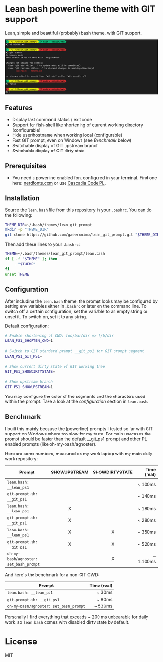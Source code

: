 # Lean bash powerline theme with GIT support
Lean, simple and beautiful (probably) bash theme, with GIT support.

![screenshot.png](screenshot.png)

## Features

* Display last command status / exit code
* Support for fish-shell like shortening of current working directory (configurable)
* Hide user/hostname when working local (configurable)
* Fast GIT prompt, even on Windows (see *Benchmark* below)
* Switchable display of GIT upstream branch
* Switchable display of GIT dirty state

## Prerequisites

* You need a powerline enabled font configured in your terminal. Find one here: [nerdfonts.com](https://www.nerdfonts.com/) or use [Cascadia Code PL](https://github.com/microsoft/cascadia-code).

## Installation

Source the `lean.bash` file from this repository in your `.bashrc`. You can do the following:

```bash
THEME_DIR=~/.bash/themes/lean_git_prompt
mkdir -p "THEME_DIR"
git clone https://github.com/gaeeronimo/lean_git_prompt.git "$THEME_DIR"
```

Then add these lines to your `.bashrc`:

```bash
THEME=~/.bash/themes/lean_git_prompt/lean.bash
if [ -f "$THEME" ]; then
    . "$THEME"
fi
unset THEME
```

## Configuration

After including the `lean.bash` theme, the prompt looks may be configured by setting env variables either in `.bashrc` or later on the command line. To switch off a certain configuration, set the variable to an empty string or unset it. To switch on, set it to any string.

Default configuration:

```bash
# Enable shortening of CWD: foo/bar/dir => f/b/dir
LEAN_PS1_SHORTEN_CWD=1

# Switch to GIT standard prompt __git_ps1 for GIT prompt segment
LEAN_PS1_GIT_PS1=

# Show current dirty state of GIT working tree
GIT_PS1_SHOWDIRTYSTATE=

# Show upstream branch
GIT_PS1_SHOWUPSTREAM=1
```

You may configure the color of the segments and the characters used within the prompt. Take a look at the *configuration* section in `lean.bash`.

## Benchmark

I built this mainly because the (powerline) prompts I tested so far with GIT support on Windows where too slow for my taste. For main usecases the prompt should be faster than the default __git_ps1 prompt and other PL enabled prompts (like oh-my-bash/agnoster).

Here are some numbers, measured on my work laptop with my main daily work repository:

Prompt                                 | SHOWUPSTREAM | SHOWDIRTYSTATE | Time (real)
---------------------------------------|:------------:|:--------------:|------------:
`lean.bash: __lean_ps1`                |              |                | ~   100ms
`git-prompt.sh: __git_ps1`             |              |                | ~   140ms
`lean.bash: __lean_ps1`                |       X      |                | ~   180ms
`git-prompt.sh: __git_ps1`             |       X      |                | ~   280ms
`lean.bash: __lean_ps1`                |       X      |        X       | ~   350ms
`git-prompt.sh: __git_ps1`             |       X      |        X       | ~   520ms
`oh-my-bash/agnoster: set_bash_prompt` |              |        X       | ~ 1.100ms

And here's the benchmark for a non-GIT CWD:

Prompt                                 | Time (real)
---------------------------------------|------------:
`lean.bash: __lean_ps1`                | ~  30ms
`git-prompt.sh: __git_ps1`             | ~  80ms
`oh-my-bash/agnoster: set_bash_prompt` | ~ 530ms

Personally I find everything that exceeds ~ 200 ms unbearable for daily work, so `lean.bash` comes with disabled dirty state by default.

# License
MIT
